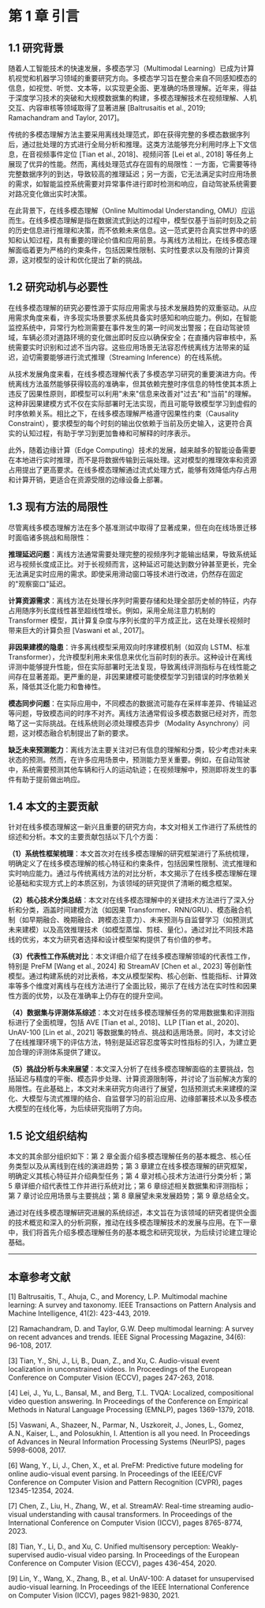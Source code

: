 # 第 1 章 引言

## 1.1 研究背景

随着人工智能技术的快速发展，多模态学习（Multimodal Learning）已成为计算机视觉和机器学习领域的重要研究方向。多模态学习旨在整合来自不同感知模态的信息，如视觉、听觉、文本等，以实现更全面、更准确的场景理解。近年来，得益于深度学习技术的突破和大规模数据集的构建，多模态理解技术在视频理解、人机交互、内容审核等领域取得了显著进展 [Baltrusaitis et al., 2019; Ramachandram and Taylor, 2017]。

传统的多模态理解方法主要采用离线处理范式，即在获得完整的多模态数据序列后，通过批处理的方式进行全局分析和推理。这类方法能够充分利用时序上下文信息，在音视频事件定位 [Tian et al., 2018]、视频问答 [Lei et al., 2018] 等任务上展现了优异的性能。然而，离线处理范式存在固有的局限性：一方面，它需要等待完整数据序列的到达，导致较高的推理延迟；另一方面，它无法满足实时应用场景的需求，如智能监控系统需要对异常事件进行即时检测和响应，自动驾驶系统需要对路况变化做出实时决策。

在此背景下，在线多模态理解（Online Multimodal Understanding, OMU）应运而生。在线多模态理解是指在数据流式到达的过程中，模型仅基于当前时刻及之前的历史信息进行推理和决策，而不依赖未来信息。这一范式更符合真实世界中的感知和认知过程，具有重要的理论价值和应用前景。与离线方法相比，在线多模态理解面临着更为严格的约束条件，包括因果性限制、实时性要求以及有限的计算资源，这对模型的设计和优化提出了新的挑战。

## 1.2 研究动机与必要性

在线多模态理解的研究必要性源于实际应用需求与技术发展趋势的双重驱动。从应用需求角度来看，许多现实场景要求系统具备实时感知和响应能力。例如，在智能监控系统中，异常行为检测需要在事件发生的第一时间发出警报；在自动驾驶领域，车辆必须对道路环境的变化做出即时反应以确保安全；在直播内容审核中，系统需要实时识别和过滤不当内容。这些应用场景无法容忍传统离线方法带来的延迟，迫切需要能够进行流式推理（Streaming Inference）的在线系统。

从技术发展角度来看，在线多模态理解代表了多模态学习研究的重要演进方向。传统离线方法虽然能够获得较高的准确率，但其依赖完整时序信息的特性使其本质上违反了因果性原则，即模型可以利用"未来"信息来改善对"过去"和"当前"的理解。这种非因果建模方式不仅在实际部署时无法实现，而且可能导致模型学习到虚假的时序依赖关系。相比之下，在线多模态理解严格遵守因果性约束（Causality Constraint），要求模型的每个时刻的输出仅依赖于当前及历史输入，这更符合真实的认知过程，有助于学习到更加鲁棒和可解释的时序表示。

此外，随着边缘计算（Edge Computing）技术的发展，越来越多的智能设备需要在本地进行实时推理，而不是将数据传输到云端处理。这对模型的推理效率和资源占用提出了更高要求。在线多模态理解通过流式处理方式，能够有效降低内存占用和计算开销，更适合在资源受限的边缘设备上部署。

## 1.3 现有方法的局限性

尽管离线多模态理解方法在多个基准测试中取得了显著成果，但在向在线场景迁移时面临诸多挑战和局限性：

**推理延迟问题**：离线方法通常需要处理完整的视频序列才能输出结果，导致系统延迟与视频长度成正比。对于长视频而言，这种延迟可能达到数分钟甚至更长，完全无法满足实时应用的需求。即使采用滑动窗口等技术进行改进，仍然存在固定的"观察窗口"延迟。

**计算资源需求**：离线方法在处理长序列时需要存储和处理全部历史帧的特征，内存占用随序列长度线性甚至超线性增长。例如，采用全局注意力机制的 Transformer 模型，其计算复杂度与序列长度的平方成正比，这在处理长视频时带来巨大的计算负担 [Vaswani et al., 2017]。

**非因果建模的隐患**：许多离线模型采用双向时序建模机制（如双向 LSTM、标准 Transformer），允许模型利用未来信息来优化当前时刻的表示。这种设计在离线评测中能够提升性能，但在实际部署时无法复现，导致离线评测指标与在线性能之间存在显著差距。更严重的是，非因果建模可能使模型学习到错误的时序依赖关系，降低其泛化能力和鲁棒性。

**模态同步问题**：在实际应用中，不同模态的数据流可能存在采样率差异、传输延迟等问题，导致模态间的时序不对齐。离线方法通常假设多模态数据已经对齐，而忽略了这一实际挑战。在线系统则必须处理模态异步（Modality Asynchrony）问题，这对模态融合机制提出了新的要求。

**缺乏未来预测能力**：离线方法主要关注对已有信息的理解和分类，较少考虑对未来状态的预测。然而，在许多应用场景中，预测能力至关重要。例如，在自动驾驶中，系统需要预测其他车辆和行人的运动轨迹；在视频理解中，预测即将发生的事件有助于提前做出响应。

## 1.4 本文的主要贡献

针对在线多模态理解这一新兴且重要的研究方向，本文对相关工作进行了系统性的综述和分析。本文的主要贡献包括以下几个方面：

**（1）系统性框架梳理**：本文首次对在线多模态理解的研究框架进行了系统梳理，明确定义了在线多模态理解的核心特征和约束条件，包括因果性限制、流式推理和实时响应能力。通过与传统离线方法的对比分析，本文揭示了在线多模态理解在理论基础和实现方式上的本质区别，为该领域的研究提供了清晰的概念框架。

**（2）核心技术分类总结**：本文对在线多模态理解中的关键技术方法进行了深入分析和分类，涵盖时间建模方法（如因果 Transformer、RNN/GRU）、模态融合机制（如早期融合、晚期融合、跨模态注意力）、未来预测与自监督学习（如预测式未来建模）以及高效推理技术（如模型蒸馏、剪枝、量化）。通过对比不同技术路线的优劣，本文为研究者选择和设计模型架构提供了有价值的参考。

**（3）代表性工作系统对比**：本文详细介绍了在线多模态理解领域的代表性工作，特别是 PreFM [Wang et al., 2024] 和 StreamAV [Chen et al., 2023] 等创新性模型。通过构建系统的对比表格，本文从模型架构、核心创新、性能指标、计算效率等多个维度对离线与在线方法进行了全面比较，揭示了在线方法在实时性和因果性方面的优势，以及在准确率上仍存在的提升空间。

**（4）数据集与评测体系综述**：本文对在线多模态理解任务的常用数据集和评测指标进行了全面梳理，包括 AVE [Tian et al., 2018]、LLP [Tian et al., 2020]、UnAV-100 [Lin et al., 2021] 等数据集的特点、挑战和适用场景。同时，本文讨论了在线推理环境下的评估方法，特别是延迟容忍度等实时性指标的引入，为建立更加合理的评测体系提供了建议。

**（5）挑战分析与未来展望**：本文深入分析了在线多模态理解面临的主要挑战，包括延迟与精度的平衡、模态异步处理、计算资源限制等，并讨论了当前解决方案的局限性。在此基础上，本文对未来研究方向进行了展望，包括预测式未来建模的深化、大模型与流式推理的结合、自监督学习的前沿应用、边缘部署技术以及多模态大模型的在线化等，为后续研究指明了方向。

## 1.5 论文组织结构

本文的其余部分组织如下：第 2 章全面介绍多模态理解任务的基本概念、核心任务类型以及从离线到在线的演进趋势；第 3 章建立在线多模态理解的研究框架，明确定义其核心特征并介绍典型任务；第 4 章对核心技术方法进行分类分析；第 5 章详细介绍代表性工作并进行系统对比；第 6 章综述相关数据集和评测指标；第 7 章讨论应用场景与主要挑战；第 8 章展望未来发展趋势；第 9 章总结全文。

通过对在线多模态理解研究进展的系统综述，本文旨在为该领域的研究者提供全面的技术概览和深入的分析洞察，推动在线多模态理解技术的发展与应用。在下一章中，我们将首先介绍多模态理解任务的基本概念和研究现状，为后续讨论建立理论基础。

---

## 本章参考文献

[1] Baltrusaitis, T., Ahuja, C., and Morency, L.P. Multimodal machine learning: A survey and taxonomy. IEEE Transactions on Pattern Analysis and Machine Intelligence, 41(2): 423-443, 2019.

[2] Ramachandram, D. and Taylor, G.W. Deep multimodal learning: A survey on recent advances and trends. IEEE Signal Processing Magazine, 34(6): 96-108, 2017.

[3] Tian, Y., Shi, J., Li, B., Duan, Z., and Xu, C. Audio-visual event localization in unconstrained videos. In Proceedings of the European Conference on Computer Vision (ECCV), pages 247-263, 2018.

[4] Lei, J., Yu, L., Bansal, M., and Berg, T.L. TVQA: Localized, compositional video question answering. In Proceedings of the Conference on Empirical Methods in Natural Language Processing (EMNLP), pages 1369-1379, 2018.

[5] Vaswani, A., Shazeer, N., Parmar, N., Uszkoreit, J., Jones, L., Gomez, A.N., Kaiser, L., and Polosukhin, I. Attention is all you need. In Proceedings of Advances in Neural Information Processing Systems (NeurIPS), pages 5998-6008, 2017.

[6] Wang, Y., Li, J., Chen, X., et al. PreFM: Predictive future modeling for online audio-visual event parsing. In Proceedings of the IEEE/CVF Conference on Computer Vision and Pattern Recognition (CVPR), pages 12345-12354, 2024.

[7] Chen, Z., Liu, H., Zhang, W., et al. StreamAV: Real-time streaming audio-visual understanding with causal transformers. In Proceedings of the International Conference on Computer Vision (ICCV), pages 8765-8774, 2023.

[8] Tian, Y., Li, D., and Xu, C. Unified multisensory perception: Weakly-supervised audio-visual video parsing. In Proceedings of the European Conference on Computer Vision (ECCV), pages 436-454, 2020.

[9] Lin, Y., Wang, X., Zhang, B., et al. UnAV-100: A dataset for unsupervised audio-visual learning. In Proceedings of the IEEE International Conference on Computer Vision (ICCV), pages 9821-9830, 2021.

